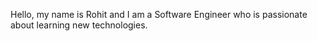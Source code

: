 Hello, my name is Rohit and I am a Software Engineer who is passionate about learning new technologies.
